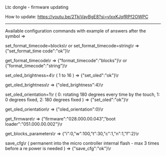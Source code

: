 Ltc dongle - firmware updating

How to update:
https://youtu.be/2TkiVayBgE8?si=vIxxKJqfRPf2OWPC

-------------------------------------------

Available configuration commands with example of answers after the symbol =>

set_format_timecode=blocks\r
    or
set_format_timecode=string\r =>
    {"set_format_time code":"ok"}\r

get_format_timecode\r =>
    {"format_timecode":"blocks"}\r
    or
    {"format_timecode":"string"}\r

set_oled_brightness=4\r ( 1 to 16 ) =>
    {"set_oled":"ok"}\r

get_oled_brightness\r =>
    {"oled_brightness":4}\r

set_oled_orientation=1\r  ( 0: rotating 180 degrees every time by the touch, 1: 0 degrees fixed, 2: 180 degrees fixed ) =>
    {"set_oled":"ok"}\r

get_oled_orientation\r =>
    {"oled_orientation":0}\r

get_firmware\r =>
    {"firmware":"028.000.00.043","boot loader":"051.000.00.002"}\r

get_blocks_parameters\r =>
    {"i":0,"w":100,"t":30,"c":1,"n":1,"f":2}\r

save_cfg\r ( permanent into the micro controller internal flash - max 3 times before a re power is needed ) =>
    {"save_cfg":"ok"}\r

